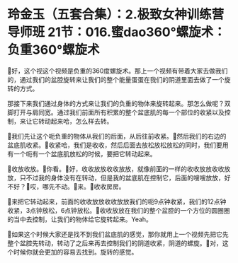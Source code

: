 # 玲金玉（五套合集）：2.极致女神训练营导师班  21节：016.蜜dao360°螺旋术：负重360°螺旋术

🎼好，这个视这个视频是负重的360度螺旋术。那上一个视频有带着大家去做我们的，通过我们的盆腔旋转来让我们的整个能量蛋蛋在我们的阴道里面去做了一个旋转的方式。

那接下来我们通过身体的方式来让我们的负重的物体来旋转起来。那怎么做呢？双脚打开与肩同宽。通过我们前面所有积累的整个盆底肌的每一个部位的收紧以及控制，来让它转动起来哈，怎么样去转。

🎼我们先让这个呃负重的物体从我们的后面，从后往前收紧。🎼然后我们的右边的盆底肌收紧。🎼收紧哈，我们是收收，然后后面去放松放松放松的同时，我们要用有一个呃有一个盆底肌放松的时候，要把它转动起来。

🎼收放收放。🎼你看。🎼好，收收放放收收放放，就像前面的一样的收收放放收收放放，只不过我的身体没有在转动，但是我的盆底肌在控制它，后面的嗖嗖放放，好不好？🎼哎，哪先不动。🎼来。🎼收收房房。

🎼来把它转动起来，前面的收收放放收收放放我们的呃9点钟收紧，我们的12点钟收紧，3点钟放松，6点钟放松。🎼收收放放在我们的整个盆腔的一个方位的圆圈圈的当中去控制，让我们的物体给它旋转起来。Yeah。

🎼如果这个时候大家还是找不到我们盆底肌的感觉，那你就用上一个视频先把它先整个盆腔先转动，转动了之后来再去控制我们的阴道收紧，阴道的螺旋。🎼对，这个时候你就会更加的容易去找到。旋转的感觉。

